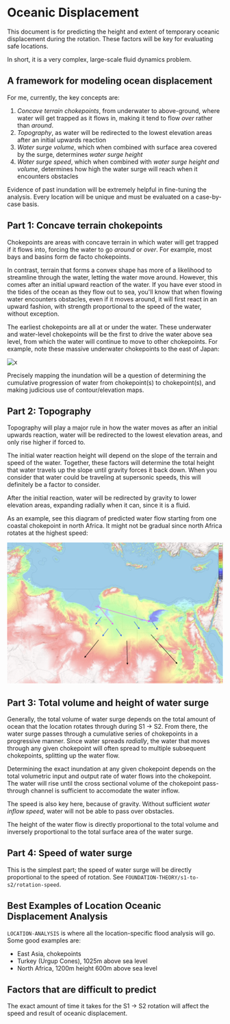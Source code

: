 # Oceanic Displacement

This document is for predicting the height and extent of temporary oceanic displacement during the rotation. These factors will be key for evaluating safe locations.

In short, it is a very complex, large-scale fluid dynamics problem.

## A framework for modeling ocean displacement

For me, currently, the key concepts are:
1. *Concave terrain chokepoints*, from underwater to above-ground, where water will get trapped as it flows in, making it tend to flow *over* rather than *around*.
2. *Topography*, as water will be redirected to the lowest elevation areas after an initial upwards reaction
3. *Water surge volume*, which when combined with surface area covered by the surge, determines *water surge height*
4. *Water surge speed*, which when combined with *water surge height and volume*, determines how high the water surge will reach when it encounters obstacles

Evidence of past inundation will be extremely helpful in fine-tuning the analysis. Every location will be unique and must be evaluated on a case-by-case basis.

## Part 1: Concave terrain chokepoints

Chokepoints are areas with concave terrain in which water will get trapped if it flows into, forcing the water to go *around* or *over*. For example, most bays and basins form de facto chokepoints.

In contrast, terrain that forms a convex shape has more of a likelihood to streamline through the water, letting the water move around. However, this comes after an initial upward reaction of the water. If you have ever stood in the tides of the ocean as they flow out to sea, you'll know that when flowing water encounters obstacles, even if it moves around, it will first react in an upward fashion, with strength proportional to the speed of the water, without exception.

The earliest chokepoints are all at or under the water. These underwater and water-level chokepoints will be the first to drive the water above sea level, from which the water will continue to move to other chokepoints. For example, note these massive underwater chokepoints to the east of Japan:

![x](img/chokepoints.png "japan chokepoints")

Precisely mapping the inundation will be a question of determining the cumulative progression of water from chokepoint(s) to chokepoint(s), and making judicious use of contour/elevation maps.

## Part 2: Topography

Topography will play a major rule in how the water moves as after an initial upwards reaction, water will be redirected to the lowest elevation areas, and only rise higher if forced to.

The initial water reaction height will depend on the slope of the terrain and speed of the water. Together, these factors will determine the total height that water travels up the slope until gravity forces it back down. When you consider that water could be traveling at supersonic speeds, this will definitely be a factor to consider.

After the initial reaction, water will be redirected by gravity to lower elevation areas, expanding radially when it can, since it is a fluid.

As an example, see this diagram of predicted water flow starting from one coastal chokepoint in north Africa. It might not be gradual since north Africa rotates at the highest speed:

![x](img/radial.png "radial water flow")

## Part 3: Total volume and height of water surge

Generally, the total volume of water surge depends on the total amount of ocean that the location rotates through during S1 -> S2. From there, the water surge passes through a cumulative series of chokepoints in a progressive manner. Since water spreads *radially*, the water that moves through any given chokepoint will often spread to multiple subsequent chokepoints, splitting up the water flow.

Determining the exact inundation at any given chokepoint depends on the total volumetric input and output rate of water flows into the chokepoint. The water will rise until the cross sectional volume of the chokepoint pass-through channel is sufficient to accomodate the water inflow.

The speed is also key here, because of gravity. Without sufficient *water inflow speed*, water will not be able to pass over obstacles.

The height of the water flow is directly proportional to the total volume and inversely proportional to the total surface area of the water surge.

## Part 4: Speed of water surge

This is the simplest part; the speed of water surge will be directly proportional to the speed of rotation. See `FOUNDATION-THEORY/s1-to-s2/rotation-speed`.

## Best Examples of Location Oceanic Displacement Analysis

`LOCATION-ANALYSIS` is where all the location-specific flood analysis will go. Some good examples are:
- East Asia, chokepoints
- Turkey (Urgup Cones), 1025m above sea level
- North Africa, 1200m height 600m above sea level

## Factors that are difficult to predict

The exact amount of time it takes for the S1 -> S2 rotation will affect the speed and result of oceanic displacement.
